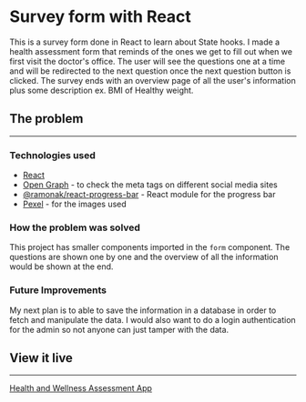 # Survey form with React

This is a survey form done in React to learn about State hooks. I made a health assessment form that reminds of the ones we get to fill out when we first visit the doctor's office. The user will see the questions one at a time and will be redirected to the next question once the next question button is clicked. The survey ends with an overview page of all the user's information plus some description ex. BMI of Healthy weight.

## The problem
----

### Technologies used
* [React](https://reactjs.org/)
* [Open Graph](https://www.opengraph.xyz/) - to check the meta tags on different social media sites
* [@ramonak/react-progress-bar](https://www.npmjs.com/package/@ramonak/react-progress-bar) - React module for the progress bar
* [Pexel](https://www.pexels.com/sv-se/) - for the images used

### How the problem was solved

This project has smaller components imported in the `form` component. The questions are shown one by one and the overview of all the information would be shown at the end.   

### Future Improvements

My next plan is to able to save the information in a database in order to fetch and manipulate the data. I would also want to do a login authentication for the admin so not anyone can just tamper with the data. 

## View it live
----

[Health and Wellness Assessment App](https://health-and-wellness-assessment.netlify.app/)
